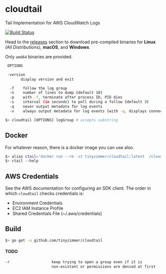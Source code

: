 # cloudtail
Tail Implementation for AWS CloudWatch Logs

[![Build Status](https://travis-ci.com/tinyzimmer/cloudtail.svg?branch=master)](https://travis-ci.com/tinyzimmer/cloudtail)

Head to the [releases](https://github.com/tinyzimmer/cloudtail/releases) section to download pre-compiled binaries for **Linux** *(All Distributions)*, **macOS**, and **Windows**.

Only `amd64` binaries are provided.

```bash
 OPTIONS

 -version
       display version and exit

  -f    follow the log group
  -n    number of lines to dump (default 10)
  -p    with -f, terminate after process ID, PID dies
  -s    interval (in seconds) to poll during a follow (default 3)
  -q    never output metadata for log events
  -v    always output metadata for log events (with -q, displays connect info)

$> cloudtail [OPTIONS] logGroup # accepts substring
```

## Docker

For whatever reason, there is a docker image you can use also.

```bash
$> alias ctail='docker run --rm -it tinyzimmer/cloudtail:latest  /cloudtail'
$> ctail --help
```

## AWS Credentials

See the AWS documentation for configuring an SDK client. The order in which `cloudtail` checks credentials is:

 - Environment Credentials
 - EC2 IAM Instance Profile
 - Shared Credentials File (~/.aws/credentials)

## Build

```bash
$> go get -u github.com/tinyzimmer/cloudtail
```

#### TODO
```bash
-r                   keep trying to open a group even if it is
                     non-existant or permissions are denied at first
```

